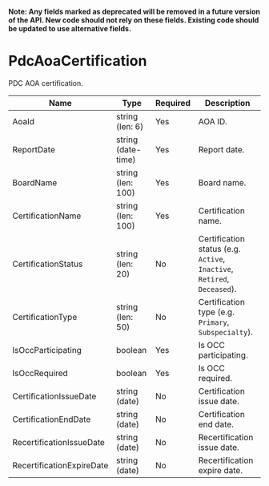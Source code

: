 **Note: Any fields marked as deprecated will be removed in a future version of the API. New code should not rely on these fields. Existing code should be updated to use alternative fields.**

# PdcAoaCertification

PDC AOA certification.

| Name | Type | Required | Description |
| - | - | - | - |
| AoaId | string (len: 6) | Yes | AOA ID. |
| ReportDate | string (date-time) | Yes | Report date. |
| BoardName | string (len: 100) | Yes | Board name. |
| CertificationName | string (len: 100) | Yes | Certification name. |
| CertificationStatus | string (len: 20) | No | Certification status (e.g. `Active`, `Inactive`, `Retired`, `Deceased`). |
| CertificationType | string (len: 50) | No | Certification type (e.g. `Primary`, `Subspecialty`). |
| IsOccParticipating | boolean | Yes | Is OCC participating. |
| IsOccRequired | boolean | Yes | Is OCC required. |
| CertificationIssueDate | string (date) | No | Certification issue date. |
| CertificationEndDate | string (date) | No | Certification end date. |
| RecertificationIssueDate | string (date) | No | Recertification issue date. |
| RecertificationExpireDate | string (date) | No | Recertification expire date. |
